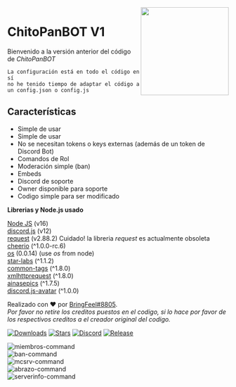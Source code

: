 <img align="right" src="https://cdn.discordapp.com/avatars/779841907484262421/12f1797a4e51f310f6019dbc3c272a02.png?size=4096" height="200" width="200">

# ChitoPanBOT V1
Bienvenido a la versión anterior del código de *ChitoPanBOT*

```
La configuración está en todo el código en sí
no he tenido tiempo de adaptar el código a un config.json o config.js
```

## Características
  * Simple de usar
  * Simple de usar
  * No se necesitan tokens o keys externas (además de un token de Discord Bot)
  * Comandos de Rol
  * Moderación simple (ban)
  * Embeds
  * Discord de soporte
  * Owner disponible para soporte
  * Codigo simple para ser modificado



**Librerias y Node.js usado**<p>
[Node JS](https://nodejs.org/en/) (v16)\
[discord.js](https://www.npmjs.com/package/discord.js) (v12)\
[request](https://www.npmjs.com/package/request) (v2.88.2) Cuidado! la libreria *request* es actualmente obsoleta\
[cheerio](https://www.npmjs.com/package/cheerio) (^1.0.0-rc.6)\
[os](https://www.npmjs.com/package/os) (0.0.14) (use *os* from node)\
[star-labs](https://www.npmjs.com/package/star-labs) (^1.1.2)\
[common-tags](https://www.npmjs.com/package/common-tags) (^1.8.0)\
[xmlhttprequest](https://www.npmjs.com/package/xmlhttprequest) (^1.8.0)\
[ainasepics](https://www.npmjs.com/package/ainasepics) (^1.7.5)\
[discord.js-avatar](discord.js-avatar) (^1.0.0)

Realizado con ❤️ por [BringFeel#8805](https://https://github.com/Fran2985).\
*Por favor no retire los creditos puestos en el codigo, si lo hace por favor de los respectivos creditos a el creador original del codigo.*<p>
  
 [![Downloads](https://img.shields.io/github/downloads/Fran2985/ChitoPanBOT/total)](https://github.com/Fran2985/FranBOT/releases/latest)
  [![Stars](https://img.shields.io/github/stars/Fran2985/ChitoPanBOT)](https://github.com/Fran2985/FranBOT/stargazers)
  [![Discord](https://discordapp.com/api/guilds/703772175949234226/widget.png)](https://cpbs.cobelmotion.com.ar/)
  [![Release](https://img.shields.io/github/v/release/Fran2985/ChitoPanBOT)](https://github.com/Fran2985/ChitoPanBOT/releases/tag/V1.0.0)</br>
  
![miembros-command](https://user-images.githubusercontent.com/69062690/143723673-65003b83-25d2-43db-b6e9-a425cc516b93.png)\
![ban-command](https://cdn.discordapp.com/attachments/896110639515303996/914300874472439848/unknown.png)\
![mcsrv-command](https://cdn.discordapp.com/attachments/896110639515303996/914301583003619378/unknown.png)\
![abrazo-command](https://cdn.discordapp.com/attachments/896110639515303996/914301236516376607/unknown.png)\
![serverinfo-command](https://cdn.discordapp.com/attachments/896110639515303996/914301355886247936/unknown.png)
